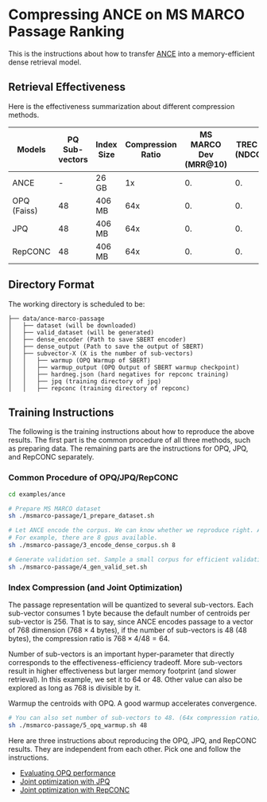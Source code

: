 # Compressing ANCE on MS MARCO Passage Ranking

This is the instructions about how to transfer [ANCE](https://openreview.net/pdf?id=zeFrfgyZln) into a memory-efficient dense retrieval model. 

## Retrieval Effectiveness

Here is the effectiveness summarization about different compression methods.

| Models      | PQ Sub-vectors| Index Size  | Compression Ratio | MS MARCO Dev (MRR@10) | TREC 19 DL (NDCG@10) | TREC 20 DL (NDCG@10)
| ----------- | ----------- | ----------- | ----------- | ----------- | ----------- | ----------- |
| ANCE        | -  | 26 GB  | 1x  | 0. | 0. | 0. |
| OPQ (Faiss) | 48 | 406 MB | 64x | 0. | 0. | 0. | 
| JPQ         | 48 | 406 MB | 64x | 0. | 0. | 0. | 
| RepCONC     | 48 | 406 MB | 64x | 0. | 0. | 0. | 

##  Directory Format

The working directory is scheduled to be:

```
├── data/ance-marco-passage
│   ├── dataset (will be downloaded)
│   ├── valid_dataset (will be generated)
│   ├── dense_encoder (Path to save SBERT encoder)
│   ├── dense_output (Path to save the output of SBERT)
│   ├── subvector-X (X is the number of sub-vectors)
│   │   ├── warmup (OPQ Warmup of SBERT)
│   │   ├── warmup_output (OPQ Output of SBERT warmup checkpoint)
│   │   ├── hardneg.json (hard negatives for repconc training)
│   │   ├── jpq (training directory of jpq)
│   │   ├── repconc (training directory of repconc)
```

## Training Instructions

The following is the training instructions about how to reproduce the above results. The first part is the common procedure of all three methods, such as preparing data. The remaining parts are the instructions for OPQ, JPQ, and RepCONC separately. 

### Common Procedure of OPQ/JPQ/RepCONC

```bash
cd examples/ance

# Prepare MS MARCO dataset
sh ./msmarco-passage/1_prepare_dataset.sh

# Let ANCE encode the corpus. We can know whether we reproduce right. And the corpus encoding can be reused by warmup process or JPQ training process.
# For example, there are 8 gpus available.
sh ./msmarco-passage/3_encode_dense_corpus.sh 8

# Generate validation set. Sample a small corpus for efficient validation during training.
sh ./msmarco-passage/4_gen_valid_set.sh
```

### Index Compression (and Joint Optimization)

The passage representation will be quantized to several sub-vectors. Each sub-vector consumes $1$ byte because the default number of centroids per sub-vector is $256$. 
That is to say, since ANCE encodes passage to a vector of $768$ dimension ($768 \times 4$ bytes), if the number of sub-vectors is $48$ ($48$ bytes), the compression ratio is $768 \times 4/48 = 64$.

Number of sub-vectors is an important hyper-parameter that directly corresponds to the effectiveness-efficiency tradeoff. More sub-vectors result in higher effectiveness but larger memory footprint (and slower retrieval). In this example, we set it to $64$ or $48$. Other value can also be explored as long as 768 is divisible by it.

Warmup the centroids with OPQ. A good warmup accelerates convergence. 
```bash
# You can also set number of sub-vectors to 48. (64x compression ratio)
sh ./msmarco-passage/5_opq_warmup.sh 48
```

Here are three instructions about reproducing the OPQ, JPQ, and RepCONC results. They are independent from each other. Pick one and follow the instructions.
- [Evaluating OPQ performance](./opq)
- [Joint optimization with JPQ](./jpq)
- [Joint optimization with RepCONC](./repconc)
